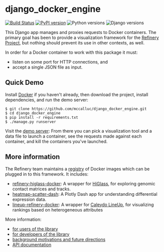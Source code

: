 # django_docker_engine 

[![Build Status](https://travis-ci.org/refinery-platform/django_docker_engine.svg?branch=master)](https://travis-ci.org/refinery-platform/django_docker_engine)
[![PyPI version](https://badge.fury.io/py/django-docker-engine.svg)](https://pypi.org/project/django-docker-engine/)
![Python versions](https://img.shields.io/pypi/pyversions/django_docker_engine.svg)
![Django versions](https://img.shields.io/pypi/djversions/django_docker_engine.svg)
    
This Django app manages and proxies requests to Docker containers.
The primary goal has been to provide a visualization framework for the
[Refinery Project](https://github.com/refinery-platform/refinery-platform),
but nothing should prevent its use in other contexts, as well.

In order for a Docker container to work with this package it must:

- listen on some port for HTTP connections, and
- accept a single JSON file as input.

## Quick Demo

Install [Docker](https://store.docker.com/search?offering=community&type=edition)
if you haven't already, then download the project, install dependencies, and
run the demo server:

```
$ git clone https://github.com/mccalluc/django_docker_engine.git
$ cd django_docker_engine
$ pip install -r requirements.txt
$ ./manage.py runserver
```

Visit the [demo server](http://localhost:8000/): From there you can pick a visualization
tool and a data file to launch a container, see the requests made against
each container, and kill the containers you've launched.

## More information

The Refinery team maintains a [registry](https://github.com/refinery-platform/visualization-tools)
of Docker images which can be plugged in to this framework. It includes:

- [refinery-higlass-docker](https://github.com/refinery-platform/refinery-higlass-docker):
A wrapper for [HiGlass](http://higlass.io/), for exploring genomic contact 
matrices and tracks.
- [heatmap-scatter-dash](https://github.com/refinery-platform/heatmap-scatter-dash):
A Plotly Dash app for understanding differential expression data.
- [lineup-refinery-docker](https://github.com/refinery-platform/lineup-refinery-docker):
A wrapper for [Caleydo LineUp](http://caleydo.org/tools/lineup/), for visualizing
rankings based on heterogeneous attributes

More information:
- [for users of the library](https://github.com/refinery-platform/django_docker_engine/blob/master/README-USERS.md)
- [for developers of the library](https://github.com/refinery-platform/django_docker_engine/blob/master/README-DEVS.md)
- [background motivations and future directions](https://github.com/refinery-platform/django_docker_engine/blob/master/README-PROVENANCE.md)
- [API documentation](https://www.pydoc.io/pypi/django-docker-engine-0.0.48/)
